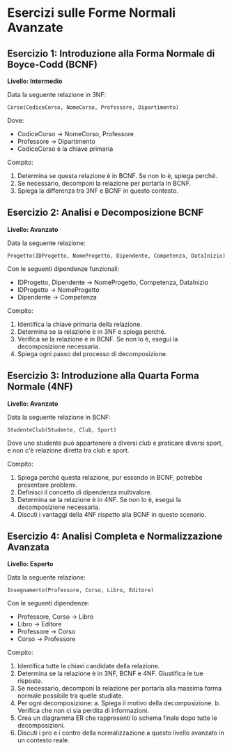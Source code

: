 # Esercizi sulle Forme Normali Avanzate

## Esercizio 1: Introduzione alla Forma Normale di Boyce-Codd (BCNF)
**Livello: Intermedio**

Data la seguente relazione in 3NF:
```
Corso(CodiceCorso, NomeCorso, Professore, Dipartimento)
```
Dove:
- CodiceCorso → NomeCorso, Professore
- Professore → Dipartimento
- CodiceCorso è la chiave primaria

Compito:
1. Determina se questa relazione è in BCNF. Se non lo è, spiega perché.
2. Se necessario, decomponi la relazione per portarla in BCNF.
3. Spiega la differenza tra 3NF e BCNF in questo contesto.

## Esercizio 2: Analisi e Decomposizione BCNF
**Livello: Avanzato**

Data la seguente relazione:
```
Progetto(IDProgetto, NomeProgetto, Dipendente, Competenza, DataInizio)
```
Con le seguenti dipendenze funzionali:
- IDProgetto, Dipendente → NomeProgetto, Competenza, DataInizio
- IDProgetto → NomeProgetto
- Dipendente → Competenza

Compito:
1. Identifica la chiave primaria della relazione.
2. Determina se la relazione è in 3NF e spiega perché.
3. Verifica se la relazione è in BCNF. Se non lo è, esegui la decomposizione necessaria.
4. Spiega ogni passo del processo di decomposizione.

## Esercizio 3: Introduzione alla Quarta Forma Normale (4NF)
**Livello: Avanzato**

Data la seguente relazione in BCNF:
```
StudenteClub(Studente, Club, Sport)
```
Dove uno studente può appartenere a diversi club e praticare diversi sport, e non c'è relazione diretta tra club e sport.

Compito:
1. Spiega perché questa relazione, pur essendo in BCNF, potrebbe presentare problemi.
2. Definisci il concetto di dipendenza multivalore.
3. Determina se la relazione è in 4NF. Se non lo è, esegui la decomposizione necessaria.
4. Discuti i vantaggi della 4NF rispetto alla BCNF in questo scenario.

## Esercizio 4: Analisi Completa e Normalizzazione Avanzata
**Livello: Esperto**

Data la seguente relazione:
```
Insegnamento(Professore, Corso, Libro, Editore)
```
Con le seguenti dipendenze:
- Professore, Corso → Libro
- Libro → Editore
- Professore → Corso
- Corso → Professore

Compito:
1. Identifica tutte le chiavi candidate della relazione.
2. Determina se la relazione è in 3NF, BCNF e 4NF. Giustifica le tue risposte.
3. Se necessario, decomponi la relazione per portarla alla massima forma normale possibile tra quelle studiate.
4. Per ogni decomposizione:
   a. Spiega il motivo della decomposizione.
   b. Verifica che non ci sia perdita di informazioni.
5. Crea un diagramma ER che rappresenti lo schema finale dopo tutte le decomposizioni.
6. Discuti i pro e i contro della normalizzazione a questo livello avanzato in un contesto reale.